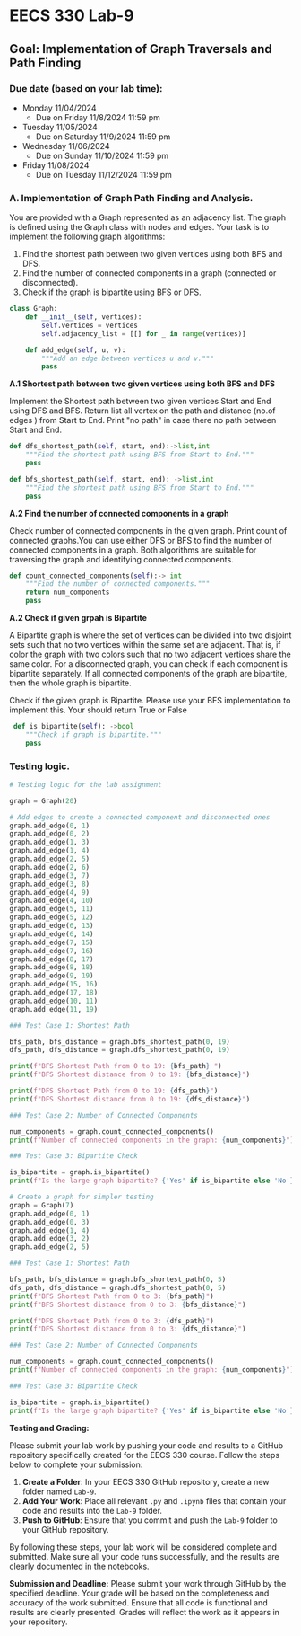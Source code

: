 # EECS 330 Lab-9


## Goal: Implementation of Graph Traversals and Path Finding

### Due date (based on your lab time):
- Monday 11/04/2024
  - Due on Friday 11/8/2024 11:59 pm
- Tuesday 11/05/2024
  - Due on Saturday 11/9/2024 11:59 pm
- Wednesday 11/06/2024
  - Due on Sunday 11/10/2024 11:59 pm
- Friday 11/08/2024
  - Due on Tuesday 11/12/2024 11:59 pm


### A. Implementation of Graph Path Finding and Analysis.

You are provided with a Graph represented as an adjacency list. The graph is defined using the Graph class with nodes and edges. Your task is to implement the following graph algorithms: 

1. Find the shortest path between two given vertices using both BFS and DFS.
2. Find the number of connected components in a graph (connected or disconnected).
3. Check if the graph is bipartite using BFS or DFS.

```Python
class Graph:
    def __init__(self, vertices):
        self.vertices = vertices
        self.adjacency_list = [[] for _ in range(vertices)]

    def add_edge(self, u, v):
        """Add an edge between vertices u and v."""
        pass
```

**A.1 Shortest path between two given vertices using both BFS and DFS**

Implement the Shortest path between two given vertices Start and End using DFS and BFS. Return list all vertex on the path and distance (no.of edges ) from Start to End. Print "no path" in case there no path between Start and End.

```python
def dfs_shortest_path(self, start, end):->list,int
    """Find the shortest path using BFS from Start to End."""
    pass

def bfs_shortest_path(self, start, end): ->list,int
    """Find the shortest path using BFS from Start to End."""
    pass

```
**A.2 Find the number of connected components in a graph**

Check number of connected components in the given graph. Print count of connected graphs.You can use either DFS or BFS to find the number of connected components in a graph. Both algorithms are suitable for traversing the graph and identifying connected components.
```python
def count_connected_components(self):-> int
    """Find the number of connected components."""
    return num_components
    pass
```

**A.2 Check if given grpah is Bipartite**

A Bipartite graph is where the set of vertices can be divided into two disjoint sets such that no two vertices within the same set are adjacent. That is, if color the graph with two colors such that no two adjacent vertices share the same color. For a disconnected graph, you can check if each component is bipartite separately. If all connected components of the graph are bipartite, then the whole graph is bipartite.

Check if the given graph is Bipartite. Please use your BFS implementation to implement this. Your should return True or False

```python
 def is_bipartite(self): ->bool
    """Check if graph is bipartite."""
    pass
```
### Testing logic.

```Python
# Testing logic for the lab assignment

graph = Graph(20)

# Add edges to create a connected component and disconnected ones
graph.add_edge(0, 1)
graph.add_edge(0, 2)
graph.add_edge(1, 3)
graph.add_edge(1, 4)
graph.add_edge(2, 5)
graph.add_edge(2, 6)
graph.add_edge(3, 7)
graph.add_edge(3, 8)
graph.add_edge(4, 9)
graph.add_edge(4, 10)
graph.add_edge(5, 11)
graph.add_edge(5, 12)
graph.add_edge(6, 13)
graph.add_edge(6, 14)
graph.add_edge(7, 15)
graph.add_edge(7, 16)
graph.add_edge(8, 17)
graph.add_edge(8, 18)
graph.add_edge(9, 19)
graph.add_edge(15, 16)  
graph.add_edge(17, 18) 
graph.add_edge(10, 11)
graph.add_edge(11, 19)

### Test Case 1: Shortest Path

bfs_path, bfs_distance = graph.bfs_shortest_path(0, 19)
dfs_path, dfs_distance = graph.dfs_shortest_path(0, 19)

print(f"BFS Shortest Path from 0 to 19: {bfs_path} ")
print(f"BFS Shortest distance from 0 to 19: {bfs_distance}")

print(f"DFS Shortest Path from 0 to 19: {dfs_path}")
print(f"DFS Shortest distance from 0 to 19: {dfs_distance}")

### Test Case 2: Number of Connected Components

num_components = graph.count_connected_components()
print(f"Number of connected components in the graph: {num_components}")

### Test Case 3: Bipartite Check

is_bipartite = graph.is_bipartite()
print(f"Is the large graph bipartite? {'Yes' if is_bipartite else 'No'}")

# Create a graph for simpler testing
graph = Graph(7)
graph.add_edge(0, 1)
graph.add_edge(0, 3)
graph.add_edge(1, 4)
graph.add_edge(3, 2)
graph.add_edge(2, 5)

### Test Case 1: Shortest Path

bfs_path, bfs_distance = graph.bfs_shortest_path(0, 5)
dfs_path, dfs_distance = graph.dfs_shortest_path(0, 5)
print(f"BFS Shortest Path from 0 to 3: {bfs_path}")
print(f"BFS Shortest distance from 0 to 3: {bfs_distance}")

print(f"DFS Shortest Path from 0 to 3: {dfs_path}")
print(f"DFS Shortest distance from 0 to 3: {dfs_distance}")

### Test Case 2: Number of Connected Components

num_components = graph.count_connected_components()
print(f"Number of connected components in the graph: {num_components}")

### Test Case 3: Bipartite Check

is_bipartite = graph.is_bipartite()
print(f"Is the large graph bipartite? {'Yes' if is_bipartite else 'No'}")

```

**Testing and Grading:** 

Please submit your lab work by pushing your code and results to a GitHub repository specifically created for the EECS 330 course. Follow the steps below to complete your submission:

1. **Create a Folder**: In your EECS 330 GitHub repository, create a new folder named `Lab-9`.
2. **Add Your Work**: Place all relevant `.py` and `.ipynb` files that contain your code and results into the `Lab-9` folder.
3. **Push to GitHub**: Ensure that you commit and push the `Lab-9` folder to your GitHub repository.

By following these steps, your lab work will be considered complete and submitted. Make sure all your code runs successfully, and the results are clearly documented in the notebooks.

**Submission and Deadline:** Please submit your work through GitHub by the specified deadline. Your grade will be based on the completeness and accuracy of the work submitted. Ensure that all code is functional and results are clearly presented. Grades will reflect the work as it appears in your repository.